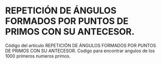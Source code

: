 # REPETICIÓN DE ÁNGULOS FORMADOS POR PUNTOS DE PRIMOS CON SU ANTECESOR.
Código del articulo REPETICIÓN DE ÁNGULOS FORMADOS POR PUNTOS DE PRIMOS CON SU ANTECESOR.
Codigo para encontrar angulos de los 1000 primeros numeros primos.
